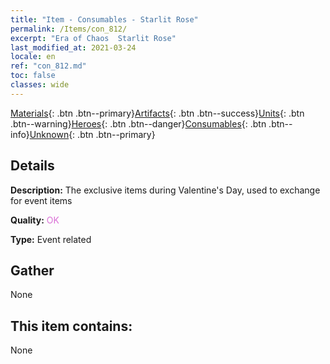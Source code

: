 ```yaml
---
title: "Item - Consumables - Starlit Rose"
permalink: /Items/con_812/
excerpt: "Era of Chaos  Starlit Rose"
last_modified_at: 2021-03-24
locale: en
ref: "con_812.md"
toc: false
classes: wide
---
```

 [Materials](/Items/){: .btn .btn--primary}[Artifacts](/Items/Artifacts/){: .btn .btn--success}[Units](/Items/Units/){: .btn .btn--warning}[Heroes](/Items/Heroes/){: .btn .btn--danger}[Consumables](/Items/Consumables/){: .btn .btn--info}[Unknown](/Items/Unknown/){: .btn .btn--primary}

## Details
 **Description:** The exclusive items during Valentine's Day, used to exchange for event items

 **Quality:** <span style="color: #DA70D6">OK</span>

 **Type:** Event related

## Gather

  None

## This item contains:

  None

